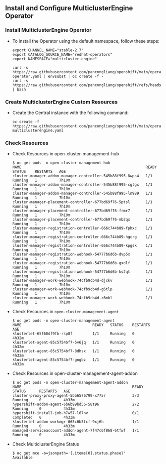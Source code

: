 
## Install and Configure MulticlusterEngine Operator

### Install MulticlusterEngine Operator

* To install the Operator using the default namespace, follow these steps:

  ```
  export CHANNEL_NAME="stable-2.7"
  export CATALOG_SOURCE_NAME="redhat-operators"
  export NAMESPACE="multicluster-engine"

  curl -s https://raw.githubusercontent.com/pancongliang/openshift/main/operator/mce/01-operator.yaml | envsubst | oc create -f -
  curl -s https://raw.githubusercontent.com/pancongliang/openshift/refs/heads/main/operator/approve_ip.sh | bash
  ```

### Create MulticlusterEngine Custom Resources

* Create the Central instance with the following command:

  ```
  oc create -f https://raw.githubusercontent.com/pancongliang/openshift/main/operator/mce/02-multiclusterengine.yaml
  ```

### Check Resources

* Check Resources in open-cluster-management-hub
  ```
  $ oc get pods -n open-cluster-management-hub
  NAME                                                        READY   STATUS    RESTARTS   AGE
  cluster-manager-addon-manager-controller-545b88f995-8wps4   1/1     Running   1          7h10m
  cluster-manager-addon-manager-controller-545b88f995-cgtgx   1/1     Running   1          7h10m
  cluster-manager-addon-manager-controller-545b88f995-ln989   1/1     Running   1          7h10m
  cluster-manager-placement-controller-677bd69f76-5ptsl       1/1     Running   1          7h10m
  cluster-manager-placement-controller-677bd69f76-frmr7       1/1     Running   1          7h10m
  cluster-manager-placement-controller-677bd69f76-mb2qx       1/1     Running   1          7h10m
  cluster-manager-registration-controller-666c744b89-fphxc    1/1     Running   1          7h10m
  cluster-manager-registration-controller-666c744b89-hgcrg    1/1     Running   1          7h10m
  cluster-manager-registration-controller-666c744b89-kpgsk    1/1     Running   1          7h10m
  cluster-manager-registration-webhook-54777b6d6b-dvp5x       1/1     Running   1          7h10m
  cluster-manager-registration-webhook-54777b6d6b-gxdlf       1/1     Running   1          7h10m
  cluster-manager-registration-webhook-54777b6d6b-ks2qt       1/1     Running   1          7h10m
  cluster-manager-work-webhook-74cfb9cb4d-djckv               1/1     Running   1          7h10m
  cluster-manager-work-webhook-74cfb9cb4d-g6tlp               1/1     Running   1          7h10m
  cluster-manager-work-webhook-74cfb9cb4d-z6mbl               1/1     Running   1          7h10m
  ```

* Check Resources in `open-cluster-management-agent`
  ```
  $ oc get pods -n open-cluster-management-agent
  NAME                                READY   STATUS    RESTARTS   AGE
  klusterlet-65f68df9fb-rsp8f         1/1     Running   0          4h32m
  klusterlet-agent-85c5754bf7-5v6jq   1/1     Running   0          4h32m
  klusterlet-agent-85c5754bf7-8dhsx   1/1     Running   0          4h32m
  klusterlet-agent-85c5754bf7-gngbz   1/1     Running   0          4h32m
  ```

* Check Resources in open-cluster-management-agent-addon
  ```
  $ oc get pods -n open-cluster-management-agent-addon
  NAME                                                  READY   STATUS      RESTARTS   AGE
  cluster-proxy-proxy-agent-5bb6576799-x775r            3/3     Running     0          4h33m
  hypershift-addon-agent-6b6b99bd56-58t96               2/2     Running     0          4h33m
  hypershift-install-job-h7w57-l67nv                    0/1     Completed   0          4h33m
  klusterlet-addon-workmgr-665c6b5fcf-9xj6h             1/1     Running     0          4h33m
  managed-serviceaccount-addon-agent-7f47c6f868-6tfwf   1/1     Running     0          4h33m
  ```

* Check MulticlusterEngine Status
  ```
  $ oc get mce -o=jsonpath='{.items[0].status.phase}'
  Available
  ```
